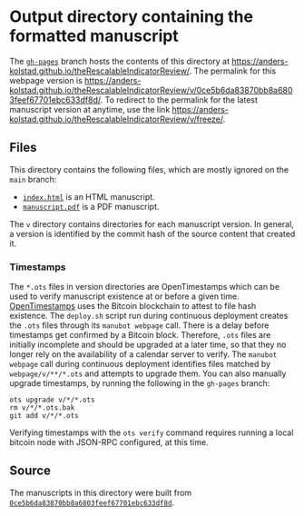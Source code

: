 # Output directory containing the formatted manuscript

The [`gh-pages`](https://github.com/anders-kolstad/theRescalableIndicatorReview/tree/gh-pages) branch hosts the contents of this directory at <https://anders-kolstad.github.io/theRescalableIndicatorReview/>.
The permalink for this webpage version is <https://anders-kolstad.github.io/theRescalableIndicatorReview/v/0ce5b6da83870bb8a6803feef67701ebc633df8d/>.
To redirect to the permalink for the latest manuscript version at anytime, use the link <https://anders-kolstad.github.io/theRescalableIndicatorReview/v/freeze/>.

## Files

This directory contains the following files, which are mostly ignored on the `main` branch:

+ [`index.html`](index.html) is an HTML manuscript.
+ [`manuscript.pdf`](manuscript.pdf) is a PDF manuscript.

The `v` directory contains directories for each manuscript version.
In general, a version is identified by the commit hash of the source content that created it.

### Timestamps

The `*.ots` files in version directories are OpenTimestamps which can be used to verify manuscript existence at or before a given time.
[OpenTimestamps](https://opentimestamps.org/) uses the Bitcoin blockchain to attest to file hash existence.
The `deploy.sh` script run during continuous deployment creates the `.ots` files through its `manubot webpage` call.
There is a delay before timestamps get confirmed by a Bitcoin block.
Therefore, `.ots` files are initially incomplete and should be upgraded at a later time, so that they no longer rely on the availability of a calendar server to verify.
The `manubot webpage` call during continuous deployment identifies files matched by `webpage/v/**/*.ots` and attempts to upgrade them.
You can also manually upgrade timestamps, by running the following in the `gh-pages` branch:

```shell
ots upgrade v/*/*.ots
rm v/*/*.ots.bak
git add v/*/*.ots
```

Verifying timestamps with the `ots verify` command requires running a local bitcoin node with JSON-RPC configured, at this time.

## Source

The manuscripts in this directory were built from
[`0ce5b6da83870bb8a6803feef67701ebc633df8d`](https://github.com/anders-kolstad/theRescalableIndicatorReview/commit/0ce5b6da83870bb8a6803feef67701ebc633df8d).
